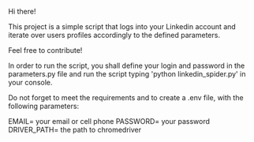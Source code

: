 Hi there!

This project is a simple script that logs into your Linkedin account and iterate over users profiles accordingly to the defined parameters.

Feel free to contribute!

In order to run the script, you shall define your login and password in the parameters.py file and run the script typing 'python linkedin_spider.py' in your console.

Do not forget to meet the requirements and to create a .env file, with the following parameters:

EMAIL= your email or cell phone
PASSWORD= your password
DRIVER_PATH= the path to chromedriver
